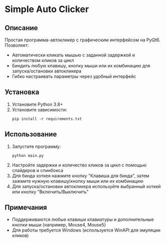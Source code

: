 # Simple Auto Clicker

## Описание

Простая программа-автокликер с графическим интерфейсом на PyQt6. Позволяет:
- Автоматически кликать мышью с заданной задержкой и количеством кликов за цикл
- Биндить любую клавишу, кнопку мыши или их комбинацию для запуска/остановки автокликера
- Гибко настраивать параметры через удобный интерфейс

## Установка

1. Установите Python 3.8+
2. Установите зависимости:
   ```
   pip install -r requirements.txt
   ```

## Использование

1. Запустите программу:
   ```
   python main.py
   ```
2. Настройте задержки и количество кликов за цикл с помощью слайдеров и спинбокса
3. Для бинда хоткея нажмите кнопку "Клавиша для бинда", затем зажмите нужную клавишу/кнопку мыши или их комбинацию
4. Для запуска/остановки автокликера используйте выбранный хоткей или кнопку "Включить/Выключить"

## Примечания
- Поддерживаются любые клавиши клавиатуры и дополнительные кнопки мыши (например, Mouse4, Mouse5)
- Для работы требуется Windows (используется WinAPI для эмуляции кликов)



